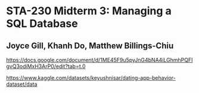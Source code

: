 # STA-230 Midterm 3: Managing a SQL Database
## Joyce Gill, Khanh Do, Matthew Billings-Chiu

https://docs.google.com/document/d/1ME45F9u5pyJnG4bNA4iLGhmhPQFIgvQ3odiMxH3ArP0/edit?tab=t.0

https://www.kaggle.com/datasets/keyushnisar/dating-app-behavior-dataset/data
